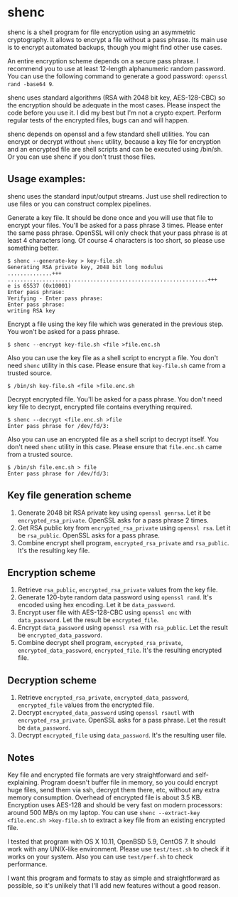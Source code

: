 # shenc

shenc is a shell program for file encryption using an asymmetric cryptography.
It allows to encrypt a file without a pass phrase.
Its main use is to encrypt automated backups, though you might find other use cases.

An entire encryption scheme depends on a secure pass phrase.
I recommend you to use at least 12-length alphanumeric random password.
You can use the following command to generate a good password: `openssl rand -base64 9`.

shenc uses standard algorithms (RSA with 2048 bit key, AES-128-CBC)
so the encryption should be adequate in the most cases.
Please inspect the code before you use it. I did my best but I'm not a crypto expert.
Perform regular tests of the encrypted files, bugs can and will happen.

shenc depends on openssl and a few standard shell utilities.
You can encrypt or decrypt without `shenc` utility, because a key file for encryption and an encrypted file
are shell scripts and can be executed using /bin/sh. Or you can use shenc if you don't trust those files.

## Usage examples:

shenc uses the standard input/output streams. Just use shell redirection to use files or you can construct
complex pipelines.

Generate a key file. It should be done once and you will use that file to encrypt your files.
You'll be asked for a pass phrase 3 times. Please enter the same pass phrase.
OpenSSL will only check that your pass phrase is at least 4 characters long.
Of course 4 characters is too short, so please use something better.
```
$ shenc --generate-key > key-file.sh
Generating RSA private key, 2048 bit long modulus
..............+++
...............................................................+++
e is 65537 (0x10001)
Enter pass phrase:
Verifying - Enter pass phrase:
Enter pass phrase:
writing RSA key
```

Encrypt a file using the key file which was generated in the previous step. You won't be asked for a pass phrase.
```
$ shenc --encrypt key-file.sh <file >file.enc.sh
```

Also you can use the key file as a shell script to encrypt a file.
You don't need `shenc` utility in this case.
Please ensure that `key-file.sh` came from a trusted source.
```
$ /bin/sh key-file.sh <file >file.enc.sh
```

Decrypt encrypted file. You'll be asked for a pass phrase. You don't need key file to decrypt, encrypted file contains
everything required.
```
$ shenc --decrypt <file.enc.sh >file
Enter pass phrase for /dev/fd/3:
```

Also you can use an encrypted file as a shell script to decrypt itself. You don't need `shenc` utility in this case.
Please ensure that `file.enc.sh` came from a trusted source.
```
$ /bin/sh file.enc.sh > file
Enter pass phrase for /dev/fd/3:
```

## Key file generation scheme

1. Generate 2048 bit RSA private key using `openssl genrsa`. Let it be `encrypted_rsa_private`. OpenSSL asks for a pass phrase 2 times.
2. Get RSA public key from `encrypted_rsa_private` using `openssl rsa`. Let it be `rsa_public`. OpenSSL asks for a pass phrase.
3. Combine encrypt shell program, `encrypted_rsa_private` and `rsa_public`. It's the resulting key file.

## Encryption scheme

1. Retrieve `rsa_public`, `encrypted_rsa_private` values from the key file.
2. Generate 120-byte random data password using `openssl rand`. It's encoded using hex encoding. Let it be `data_password`.
3. Encrypt user file with AES-128-CBC using `openssl enc` with `data_password`. Let the result be `encrypted_file`.
4. Encrypt `data_password` using `openssl rsa` with `rsa_public`. Let the result be `encrypted_data_password`.
5. Combine decrypt shell program, `encrypted_rsa_private`, `encrypted_data_password`, `encrypted_file`. It's the resulting encrypted file.

## Decryption scheme

1. Retrieve `encrypted_rsa_private`, `encrypted_data_password`, `encrypted_file` values from the encrypted file.
2. Decrypt `encrypted_data_password` using `openssl rsautl` with `encrypted_rsa_private`. OpenSSL asks for a pass phrase. Let the result be `data_password`.
3. Decrypt `encrypted_file` using `data_password`. It's the resulting user file.

## Notes

Key file and encrypted file formats are very straightforward and self-explaining.
Program doesn't buffer file in memory, so you could encrypt huge files, send them via ssh, decrypt them there, etc,
without any extra memory consumption.
Overhead of encrypted file is about 3.5 KB. Encryption uses AES-128 and should be very fast on modern processors: around 500 MB/s on my laptop.
You can use `shenc --extract-key <file.enc.sh >key-file.sh` to extract a key file from an existing encrypted file.

I tested that program with OS X 10.11, OpenBSD 5.9, CentOS 7. It should work with any UNIX-like environment.
Please use `test/test.sh` to check if it works on your system. Also you can use `test/perf.sh` to check performance.

I want this program and formats to stay as simple and straightforward as possible,
so it's unlikely that I'll add new features without a good reason.
